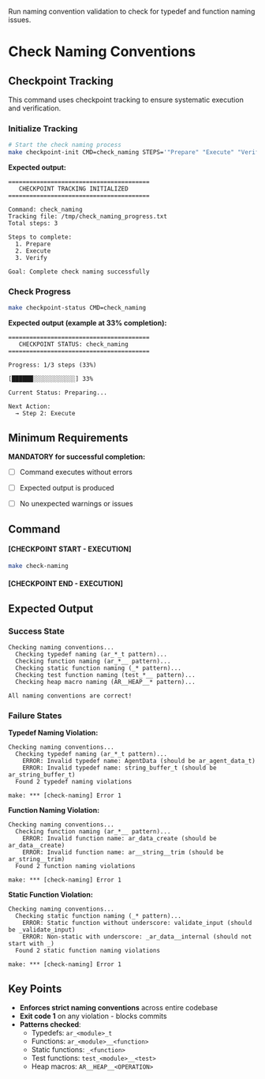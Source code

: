 Run naming convention validation to check for typedef and function naming issues.


# Check Naming Conventions
## Checkpoint Tracking

This command uses checkpoint tracking to ensure systematic execution and verification.

### Initialize Tracking
```bash
# Start the check naming process
make checkpoint-init CMD=check_naming STEPS='"Prepare" "Execute" "Verify"'
```

**Expected output:**
```
========================================
   CHECKPOINT TRACKING INITIALIZED
========================================

Command: check_naming
Tracking file: /tmp/check_naming_progress.txt
Total steps: 3

Steps to complete:
  1. Prepare
  2. Execute
  3. Verify

Goal: Complete check naming successfully
```

### Check Progress
```bash
make checkpoint-status CMD=check_naming
```

**Expected output (example at 33% completion):**
```
========================================
   CHECKPOINT STATUS: check_naming
========================================

Progress: 1/3 steps (33%)

[██████░░░░░░░░░░░░] 33%

Current Status: Preparing...

Next Action:
  → Step 2: Execute
```

## Minimum Requirements

**MANDATORY for successful completion:**
- [ ] Command executes without errors
- [ ] Expected output is produced
- [ ] No unexpected warnings or issues


## Command

#### [CHECKPOINT START - EXECUTION]

```bash
make check-naming
```


#### [CHECKPOINT END - EXECUTION]
## Expected Output

### Success State
```
Checking naming conventions...
  Checking typedef naming (ar_*_t pattern)...
  Checking function naming (ar_*__ pattern)...
  Checking static function naming (_* pattern)...
  Checking test function naming (test_*__ pattern)...
  Checking heap macro naming (AR__HEAP__* pattern)...

All naming conventions are correct!
```

### Failure States

**Typedef Naming Violation:**
```
Checking naming conventions...
  Checking typedef naming (ar_*_t pattern)...
    ERROR: Invalid typedef name: AgentData (should be ar_agent_data_t)
    ERROR: Invalid typedef name: string_buffer_t (should be ar_string_buffer_t)
  Found 2 typedef naming violations

make: *** [check-naming] Error 1
```

**Function Naming Violation:**
```
Checking naming conventions...
  Checking function naming (ar_*__ pattern)...
    ERROR: Invalid function name: ar_data_create (should be ar_data__create)
    ERROR: Invalid function name: ar__string__trim (should be ar_string__trim)
  Found 2 function naming violations

make: *** [check-naming] Error 1
```

**Static Function Violation:**
```
Checking naming conventions...
  Checking static function naming (_* pattern)...
    ERROR: Static function without underscore: validate_input (should be _validate_input)
    ERROR: Non-static with underscore: _ar_data__internal (should not start with _)
  Found 2 static function naming violations

make: *** [check-naming] Error 1
```

## Key Points

- **Enforces strict naming conventions** across entire codebase
- **Exit code 1** on any violation - blocks commits
- **Patterns checked**:
  - Typedefs: `ar_<module>_t`
  - Functions: `ar_<module>__<function>`
  - Static functions: `_<function>`
  - Test functions: `test_<module>__<test>`
  - Heap macros: `AR__HEAP__<OPERATION>`